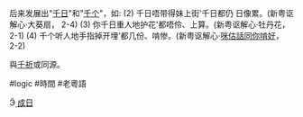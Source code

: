后来发展出"[千日](千日)"和"[千个](千個)"，如: (2) 千日唔带得妹上街'千日都仍 日像累。(新粤讴解心·大葵扇， 2-4) (3) 你千日重人地护花'都唔伶、上算。(新粤讴解心·牡丹花， 2-1) (4) 千个听人地手指掉开埋'都几份、啃惨。(新粤讴解心·[咪估話同你啃好](咪估話同你啃好)， 2-2)

與[千祈](千祈)或同源。

#logic #時間 #老粵語 


 [成日](成日)

